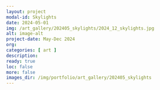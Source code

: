 ```yaml
---
layout: project
modal-id: Skylights
date: 2024-05-01
img: /art_gallery/202405_skylights/2024_12_skylights.jpg
alt: image-alt
project-date: May-Dec 2024
org: 
categories: [ art ]
description:
ready: true
loc: false
more: false
images_dir: /img/portfolio/art_gallery/202405_skylights
---
```

